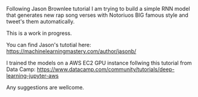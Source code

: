 
Following Jason Brownlee tutorial I am trying to build a simple RNN model that generates new rap song verses with Notoriuos BIG famous style and tweet's them automatically.

This is a work in progress.

You can find Jason's tutotial here:
https://machinelearningmastery.com/author/jasonb/

I trained the models on a AWS EC2 GPU instance follwing this tutorial from Data Camp:
https://www.datacamp.com/community/tutorials/deep-learning-jupyter-aws

Any suggestions are wellcome. 
